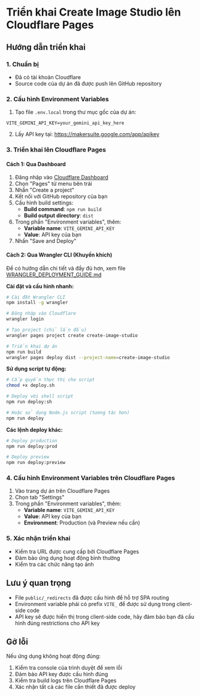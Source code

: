 # Triển khai Create Image Studio lên Cloudflare Pages

## Hướng dẫn triển khai

### 1. Chuẩn bị
- Đã có tài khoản Cloudflare
- Source code của dự án đã được push lên GitHub repository

### 2. Cấu hình Environment Variables
1. Tạo file `.env.local` trong thư mục gốc của dự án:
```
VITE_GEMINI_API_KEY=your_gemini_api_key_here
```

2. Lấy API key tại: https://makersuite.google.com/app/apikey

### 3. Triển khai lên Cloudflare Pages

#### Cách 1: Qua Dashboard
1. Đăng nhập vào [Cloudflare Dashboard](https://dash.cloudflare.com/)
2. Chọn "Pages" từ menu bên trái
3. Nhấn "Create a project"
4. Kết nối với GitHub repository của bạn
5. Cấu hình build settings:
   - **Build command**: `npm run build`
   - **Build output directory**: `dist`
6. Trong phần "Environment variables", thêm:
   - **Variable name**: `VITE_GEMINI_API_KEY`
   - **Value**: API key của bạn
7. Nhấn "Save and Deploy"

#### Cách 2: Qua Wrangler CLI (Khuyến khích)

Để có hướng dẫn chi tiết và đầy đủ hơn, xem file [WRANGLER_DEPLOYMENT_GUIDE.md](./WRANGLER_DEPLOYMENT_GUIDE.md)

**Cài đặt và cấu hình nhanh:**
```bash
# Cài đặt Wrangler CLI
npm install -g wrangler

# Đăng nhập vào Cloudflare
wrangler login

# Tạo project (chỉ lần đầu)
wrangler pages project create create-image-studio

# Triển khai dự án
npm run build
wrangler pages deploy dist --project-name=create-image-studio
```

**Sử dụng script tự động:**
```bash
# Cấp quyền thực thi cho script
chmod +x deploy.sh

# Deploy với shell script
npm run deploy:sh

# Hoặc sử dụng Node.js script (tương tác hơn)
npm run deploy
```

**Các lệnh deploy khác:**
```bash
# Deploy production
npm run deploy:prod

# Deploy preview
npm run deploy:preview
```

### 4. Cấu hình Environment Variables trên Cloudflare Pages
1. Vào trang dự án trên Cloudflare Pages
2. Chọn tab "Settings"
3. Trong phần "Environment variables", thêm:
   - **Variable name**: `VITE_GEMINI_API_KEY`
   - **Value**: API key của bạn
   - **Environment**: Production (và Preview nếu cần)

### 5. Xác nhận triển khai
- Kiểm tra URL được cung cấp bởi Cloudflare Pages
- Đảm bảo ứng dụng hoạt động bình thường
- Kiểm tra các chức năng tạo ảnh

## Lưu ý quan trọng
- File `public/_redirects` đã được cấu hình để hỗ trợ SPA routing
- Environment variable phải có prefix `VITE_` để được sử dụng trong client-side code
- API key sẽ được hiển thị trong client-side code, hãy đảm bảo bạn đã cấu hình đúng restrictions cho API key

## Gỡ lỗi
Nếu ứng dụng không hoạt động đúng:
1. Kiểm tra console của trình duyệt để xem lỗi
2. Đảm bảo API key được cấu hình đúng
3. Kiểm tra build logs trên Cloudflare Pages
4. Xác nhận tất cả các file cần thiết đã được deploy